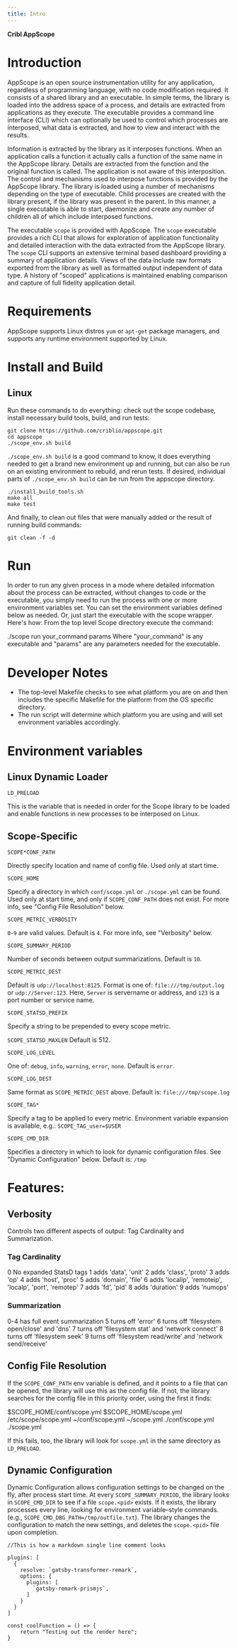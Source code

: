 ```yaml
---
title: Intro
---
```


**Cribl AppScope**

# Introduction

AppScope is an open source instrumentation utility for any application, regardless of programming language, with no code modification required. It consists of a shared library and an executable. In simple terms, the library is loaded into the address space of a process, and details are extracted from applications as they execute. The executable provides a command line interface (CLI) which can optionally be used to control which processes are interposed, what data is extracted, and how to view and interact with the results.

Information is extracted by the library as it interposes functions. When an application calls a function it actually calls a function of the same name in the AppScope library. Details are extracted from the function and the original function is called. The application is not aware of this interposition. The control and mechanisms used to interpose functions is provided by the AppScope library. The library is loaded using a number of mechanisms depending on the type of executable. Child processes are created with the library present, if the library was present in the parent. In this manner, a single executable is able to start, daemonize and create any number of children all of which include interposed functions.

The executable `scope` is provided with AppScope. The `scope` executable provides a rich CLI that allows for exploration of application functionality and detailed interaction with the data extracted from the AppScope library. The `scope` CLI supports an extensive terminal based dashboard providing a summary of application details. Views of the data include raw formats exported from the library as well as formatted output independent of data type. A history of "scoped" applications is maintained enabling comparison and capture of full fidelity application detail.

# Requirements

AppScope supports Linux distros `yum` or `apt-get` package managers, and supports any runtime environment supported by Linux.

# Install and Build

## Linux

Run these commands to do everything: check out the scope codebase, install necessary build tools, build, and run tests:

```
git clone https://github.com/criblio/appscope.git
cd appscope
./scope_env.sh build
```

`./scope_env.sh build` is a good command to know, it does everything needed to get a brand new environment up and running, but can also be run on an existing environment to rebuild, and rerun tests. If desired, individual parts of `./scope_env.sh build` can be run from the appscope directory.

```
./install_build_tools.sh
make all
make test
```

And finally, to clean out files that were manually added or the result of running build commands:

```
git clean -f -d
```

# Run

In order to run any given process in a mode where detailed information about the process can be extracted, without changes to code or the executable, you simply need to run the process with one or more environment variables set. You can set the environment variables defined below as needed. Or, just start the executable with the scope wrapper. Here's how: From the top level Scope directory execute the command:

./scope run your_command params
Where "your_command" is any executable and "params" are any parameters needed for the executable.

# Developer Notes

- The top-level Makefile checks to see what platform you are on and then includes the specific Makefile for the platform from the OS specific directory.
- The run script will determine which platform you are using and will set environment variables accordingly.

# Environment variables

## Linux Dynamic Loader

`LD_PRELOAD`

This is the variable that is needed in order for the Scope library to be loaded and enable functions in new processes to be interposed on Linux.

## Scope-Specific

`SCOPE*CONF_PATH`

Directly specify location and name of config file. Used only at start time.

`SCOPE_HOME`

Specify a directory in which `conf/scope.yml` or `./scope.yml` can be found. Used only at start time, and only if `SCOPE_CONF_PATH` does not exist. For more info, see "Config File Resolution" below.

`SCOPE_METRIC_VERBOSITY`

`0`-`9` are valid values. Default is `4`. For more info, see "Verbosity" below.

`SCOPE_SUMMARY_PERIOD`

Number of seconds between output summarizations. Default is `10`.

`SCOPE_METRIC_DEST`

Default is `udp://localhost:8125`. Format is one of: `file:///tmp/output.log` or
`udp://Server:123`. Here, `Server` is servername or address, and `123` is a port number or service name.

`SCOPE_STATSD_PREFIX`

Specify a string to be prepended to every scope metric.

`SCOPE_STATSD_MAXLEN`
Default is 512.

`SCOPE_LOG_LEVEL`

One of: `debug`, `info`, `warning`, `error`, `none`. Default is `error`.

`SCOPE_LOG_DEST`

Same format as `SCOPE_METRIC_DEST` above. Default is: `file:///tmp/scope.log`

`SCOPE_TAG*`

Specify a tag to be applied to every metric.
Environment variable expansion is available, e.g.: `SCOPE_TAG_user=$USER`

`SCOPE_CMD_DIR`

Specifies a directory in which to look for dynamic configuration files. See "Dynamic Configuration" below. Default is: `/tmp`

# Features:

## Verbosity

Controls two different aspects of output: Tag Cardinality and Summarization.

### Tag Cardinality

0 No expanded StatsD tags
1 adds 'data', 'unit'
2 adds 'class', 'proto'
3 adds 'op'
4 adds 'host', 'proc'
5 adds 'domain', 'file'
6 adds 'localip', 'remoteip', 'localp', 'port', 'remotep'
7 adds 'fd', 'pid'
8 adds 'duration'
9 adds 'numops'

### Summarization

0-4 has full event summarization
5 turns off 'error'
6 turns off 'filesystem open/close' and 'dns'
7 turns off 'filesystem stat' and 'network connect'
8 turns off 'filesystem seek'
9 turns off 'filesystem read/write' and 'network send/receive'

## Config File Resolution

If the `SCOPE_CONF_PATH` env variable is defined, and it points to a file that can be opened, the library will use this as the config file. If not, the library searches for the config file in this priority order, using the first it finds:

$SCOPE_HOME/conf/scope.yml
$SCOPE_HOME/scope.yml
/etc/scope/scope.yml
~/conf/scope.yml
~/scope.yml
./conf/scope.yml
./scope.yml

If this fails, too, the library will look for `scope.yml` in the same directory as `LD_PRELOAD`.

## Dynamic Configuration

Dynamic Configuration allows configuration settings to be changed on the fly, after process start time. At every `SCOPE_SUMMARY_PERIOD`, the library looks in `SCOPE_CMD_DIR` to see if a file `scope.<pid>` exists. If it exists, the library processes every line, looking for environment variable–style commands. (e.g., `SCOPE_CMD_DBG_PATH=/tmp/outfile.txt`). The library changes the configuration to match the new settings, and deletes the `scope.<pid>` file upon completion.

```javascript{numberLines: true}
//This is how a markdown single line comment looks

plugins: [
  {
    resolve: `gatsby-transformer-remark`,
    options: {
      plugins: [
        `gatsby-remark-prismjs`,
      ]
    }
  }
]

const coolFunction = () => {
    return "Testing out the render here";
}
```
